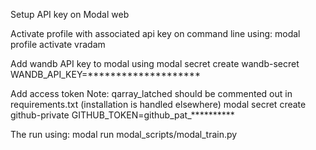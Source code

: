 Setup API key on Modal web

Activate profile with associated api key on command line using:
modal profile activate vradam

Add wandb API key to modal using
modal secret create wandb-secret WANDB_API_KEY=********************

Add access token
Note: qarray_latched should be commented out in requirements.txt (installation is handled elsewhere)
modal secret create github-private GITHUB_TOKEN=github_pat_**********

The run using:
modal run modal_scripts/modal_train.py